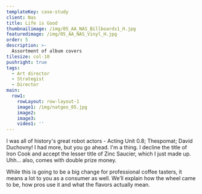 ```yaml
---
templateKey: case-study
client: Nas
title: Life is Good
thumbnailimage: /img/05_AA_NAS_Billboards1_H.jpg
featuredimage: /img/05_AA_NAS_Vinyl_H.jpg
order: 5
description: >-
  Assortment of album covers
tilesize: col-10
pushright: true
tags:
  - Art director
  - Strategist
  - Director
main:
  row1:
    rowLayout: row-layout-1
    image1: /img/natgeo_05.jpg
    image2:
    image3:    
    video1: ''
---
```

I was all of history's great robot actors - Acting Unit 0.8; Thespomat; David Duchovny! I had more, but you go ahead. I'm a thing. I decline the title of Iron Cook and accept the lesser title of Zinc Saucier, which I just made up. Uhh… also, comes with double prize money.

While this is going to be a big change for professional coffee tasters, it means a lot to you as a consumer as well. We’ll explain how the wheel came to be, how pros use it and what the flavors actually mean.
